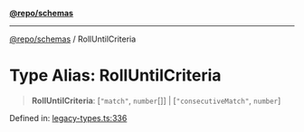 [**@repo/schemas**](../README.md)

***

[@repo/schemas](../README.md) / RollUntilCriteria

# Type Alias: RollUntilCriteria

> **RollUntilCriteria**: \[`"match"`, `number`[]\] \| \[`"consecutiveMatch"`, `number`\]

Defined in: [legacy-types.ts:336](https://github.com/alexqguo/drinking-board-game-v3/blob/fc5adf9b53e666003d4a7f6c500cdc49fb9dbd39/packages/schemas/src/legacy-types.ts#L336)
